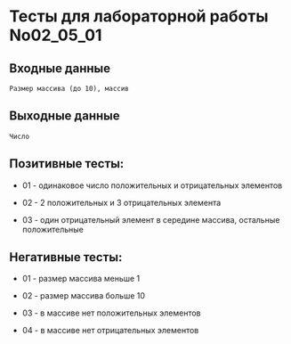 # Тесты для лабораторной работы No02_05_01
## Входные данные
    Размер массива (до 10), массив
## Выходные данные
    Число
## Позитивные тесты:
- 01 - одинаковое число положительных и отрицательных элементов


- 02 - 2 положительных и 3 отрицательных элемента

- 03 - один отрицательный элемент в середине массива, остальные положительные
## Негативные тесты:



- 01 - размер массива меньше 1

- 02 - размер массива больше 10

- 03 - в массиве нет положительных элементов

- 04 - в массиве нет отрицательных элементов